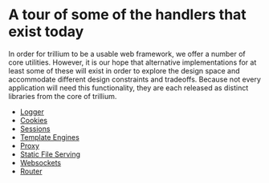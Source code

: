 # A tour of some of the handlers that exist today

In order for trillium to be a usable web framework, we offer a number of
core utilities. However, it is our hope that alternative
implementations for at least some of these will exist in order to
explore the design space and accommodate different design constraints
and tradeoffs. Because not every application will need this
functionality, they are each released as distinct libraries from the
core of trillium.

- [Logger](./handlers/logger.md)
- [Cookies](./handlers/cookies.md)
- [Sessions](./handlers/sessions.md)
- [Template Engines](./handlers/templates.md)
- [Proxy](./handlers/proxy.md)
- [Static File Serving](./handlers/static.md)
- [Websockets](./handlers/websockets.md)
- [Router](./handlers/router.md)

